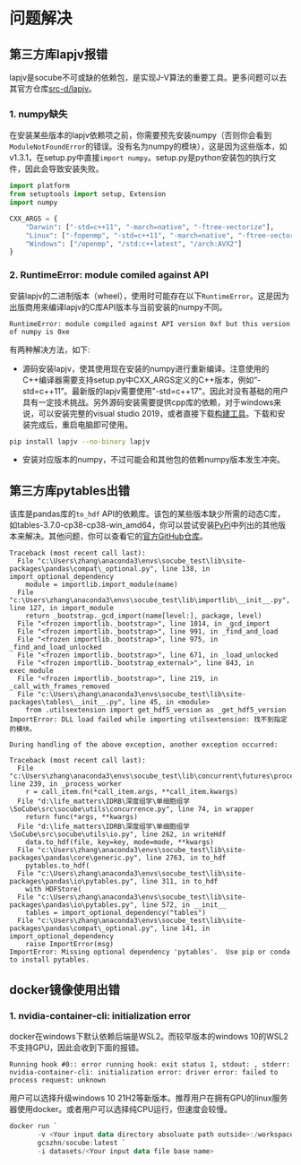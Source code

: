 # 问题解决
## 第三方库lapjv报错
lapjv是socube不可或缺的依赖包，是实现J-V算法的重要工具。更多问题可以去其官方仓库[src-d/lapjv](https://github.com/src-d/lapjv)。
### 1. numpy缺失

在安装某些版本的lapjv依赖项之前，你需要预先安装numpy（否则你会看到`ModuleNotFoundError`的错误。没有名为numpy的模块），这是因为这些版本，如v1.3.1，在setup.py中直接`import numpy`。setup.py是python安装包的执行文件，因此会导致安装失败。

```python
import platform
from setuptools import setup, Extension
import numpy

CXX_ARGS = {
    "Darwin": ["-std=c++11", "-march=native", "-ftree-vectorize"],
    "Linux": ["-fopenmp", "-std=c++11", "-march=native", "-ftree-vectorize"],
    "Windows": ["/openmp", "/std:c++latest", "/arch:AVX2"]
}
```
### 2. RuntimeError: module comiled against API
安装lapjv的二进制版本（wheel），使用时可能存在以下`RuntimeError`。这是因为出版商用来编译lapjv的C库API版本与当前安装的numpy不同。
```
RuntimeError: module compiled against API version 0xf but this version of numpy is 0xe
```
有两种解决方法，如下:
- 源码安装lapjv，使其使用现在安装的numpy进行重新编译。注意使用的C++编译器需要支持setup.py中CXX_ARGS定义的C++版本，例如“-std=c++11”。最新版的lapjv需要使用"-std=c++17"。因此对没有基础的用户具有一定技术挑战。另外源码安装需要提供cpp库的依赖，对于windows来说，可以安装完整的visual studio 2019，或者直接下载[构建工具](https://visualstudio.microsoft.com/visual-cpp-build-tools/)。下载和安装完成后，重启电脑即可使用。
```bash
pip install lapjv --no-binary lapjv
```
- 安装对应版本的numpy，不过可能会和其他包的依赖numpy版本发生冲突。

## 第三方库pytables出错
该库是pandas库的`to_hdf` API的依赖库。该包的某些版本缺少所需的动态C库，如tables-3.7.0-cp38-cp38-win_amd64，你可以尝试安装[PyPi](https://pypi.org/project/tables/)中列出的其他版本来解决。其他问题，你可以查看它的[官方GitHub仓库](https://github.com/PyTables/PyTables)。
```
Traceback (most recent call last):
  File "c:\Users\zhang\anaconda3\envs\socube_test\lib\site-packages\pandas\compat\_optional.py", line 138, in import_optional_dependency
    module = importlib.import_module(name)
  File "c:\Users\zhang\anaconda3\envs\socube_test\lib\importlib\__init__.py", line 127, in import_module
    return _bootstrap._gcd_import(name[level:], package, level)
  File "<frozen importlib._bootstrap>", line 1014, in _gcd_import
  File "<frozen importlib._bootstrap>", line 991, in _find_and_load
  File "<frozen importlib._bootstrap>", line 975, in _find_and_load_unlocked
  File "<frozen importlib._bootstrap>", line 671, in _load_unlocked
  File "<frozen importlib._bootstrap_external>", line 843, in exec_module
  File "<frozen importlib._bootstrap>", line 219, in _call_with_frames_removed
  File "c:\Users\zhang\anaconda3\envs\socube_test\lib\site-packages\tables\__init__.py", line 45, in <module>
    from .utilsextension import get_hdf5_version as _get_hdf5_version
ImportError: DLL load failed while importing utilsextension: 找不到指定的模块。

During handling of the above exception, another exception occurred:

Traceback (most recent call last):
  File "c:\Users\zhang\anaconda3\envs\socube_test\lib\concurrent\futures\process.py", line 239, in _process_worker
    r = call_item.fn(*call_item.args, **call_item.kwargs)
  File "d:\life_matters\IDRB\深度组学\单细胞组学\SoCube\src\socube\utils\concurrence.py", line 74, in wrapper
    return func(*args, **kwargs)
  File "d:\life_matters\IDRB\深度组学\单细胞组学\SoCube\src\socube\utils\io.py", line 262, in writeHdf
    data.to_hdf(file, key=key, mode=mode, **kwargs)
  File "c:\Users\zhang\anaconda3\envs\socube_test\lib\site-packages\pandas\core\generic.py", line 2763, in to_hdf
    pytables.to_hdf(
  File "c:\Users\zhang\anaconda3\envs\socube_test\lib\site-packages\pandas\io\pytables.py", line 311, in to_hdf
    with HDFStore(
  File "c:\Users\zhang\anaconda3\envs\socube_test\lib\site-packages\pandas\io\pytables.py", line 572, in __init__
    tables = import_optional_dependency("tables")
  File "c:\Users\zhang\anaconda3\envs\socube_test\lib\site-packages\pandas\compat\_optional.py", line 141, in import_optional_dependency
    raise ImportError(msg)
ImportError: Missing optional dependency 'pytables'.  Use pip or conda to install pytables.
```

## docker镜像使用出错
### 1. nvidia-container-cli: initialization error
 docker在windows下默认依赖后端是WSL2。而较早版本的windows 10的WSL2不支持GPU，因此会收到下面的报错。
 ```
Running hook #0:: error running hook: exit status 1, stdout: , stderr: nvidia-container-cli: initialization error: driver error: failed to process request: unknown
 ```
 用户可以选择升级windows 10 21H2等新版本。推荐用户在拥有GPU的linux服务器使用docker。或者用户可以选择纯CPU运行，但速度会较慢。
 ```powershell
docker run `
        -v <Your input data directory absoluate path outside>:/workspace/datasets `
        gcszhn/socube:latest `
        -i datasets/<Your input data file base name>
 ```
